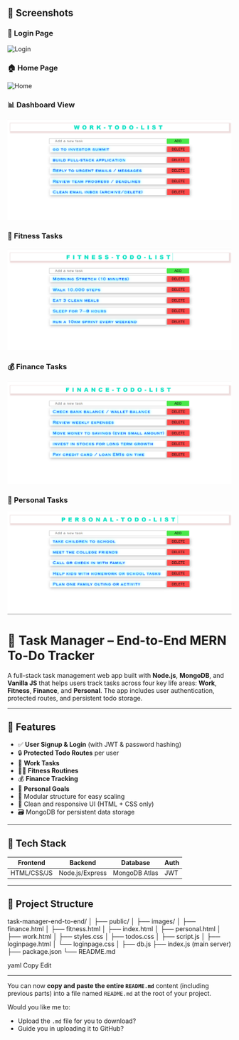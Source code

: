 ## 📸 Screenshots

### 🔐 Login Page
![Login](public/images/login-page.png)

### 🏠 Home Page
![Home](public/images/home-page.png)

### 📊 Dashboard View
![Dashboard](public/images/work-page.png)

### 🏃 Fitness Tasks
![Fitness](public/images/fitness-page.png)

### 💰 Finance Tasks
![Finance](public/images/finance-page.png)

### 🧘 Personal Tasks
![Personal](public/images/personal-page.png)
# 🧠 Task Manager – End-to-End MERN To-Do Tracker

A full-stack task management web app built with **Node.js**, **MongoDB**, and **Vanilla JS** that helps users track tasks across four key life areas: **Work**, **Fitness**, **Finance**, and **Personal**. The app includes user authentication, protected routes, and persistent todo storage.

---

## 📂 Features

- ✅ **User Signup & Login** (with JWT & password hashing)
- 🔒 **Protected Todo Routes** per user
- 🏢 **Work Tasks**
- 🏃‍♂️ **Fitness Routines**
- 💰 **Finance Tracking**
- 🧘 **Personal Goals**
- 🧩 Modular structure for easy scaling
- 🎨 Clean and responsive UI (HTML + CSS only)
- 🗃️ MongoDB for persistent data storage

---

## 🚀 Tech Stack

| Frontend         | Backend        | Database   | Auth     |
|------------------|----------------|------------|----------|
| HTML/CSS/JS       | Node.js/Express | MongoDB Atlas | JWT      |

---

## 📁 Project Structure

task-manager-end-to-end/
│
├── public/
│ ├── images/
│ ├── finance.html
│ ├── fitness.html
│ ├── index.html
│ ├── personal.html
│ ├── work.html
│ ├── styles.css
│ ├── todos.css
│ ├── script.js
│ ├── loginpage.html
│ └── loginpage.css
│
├── db.js
├── index.js (main server)
├── package.json
└── README.md

yaml
Copy
Edit



---

You can now **copy and paste the entire `README.md`** content (including previous parts) into a file named `README.md` at the root of your project.

Would you like me to:
- Upload the `.md` file for you to download?
- Guide you in uploading it to GitHub?
